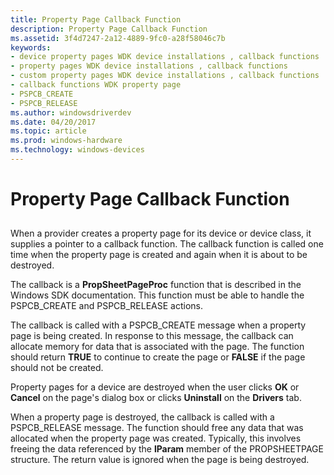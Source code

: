 ```yaml
---
title: Property Page Callback Function
description: Property Page Callback Function
ms.assetid: 3f4d7247-2a12-4889-9fc0-a28f58046c7b
keywords:
- device property pages WDK device installations , callback functions
- property pages WDK device installations , callback functions
- custom property pages WDK device installations , callback functions
- callback functions WDK property page
- PSPCB_CREATE
- PSPCB_RELEASE
ms.author: windowsdriverdev
ms.date: 04/20/2017
ms.topic: article
ms.prod: windows-hardware
ms.technology: windows-devices
---
```


# Property Page Callback Function


## <a href="" id="ddk-property-page-callback-function-dg"></a>


When a provider creates a property page for its device or device class, it supplies a pointer to a callback function. The callback function is called one time when the property page is created and again when it is about to be destroyed.

The callback is a **PropSheetPageProc** function that is described in the Windows SDK documentation. This function must be able to handle the PSPCB_CREATE and PSPCB_RELEASE actions.

The callback is called with a PSPCB_CREATE message when a property page is being created. In response to this message, the callback can allocate memory for data that is associated with the page. The function should return **TRUE** to continue to create the page or **FALSE** if the page should not be created.

Property pages for a device are destroyed when the user clicks **OK** or **Cancel** on the page's dialog box or clicks **Uninstall** on the **Drivers** tab.

When a property page is destroyed, the callback is called with a PSPCB_RELEASE message. The function should free any data that was allocated when the property page was created. Typically, this involves freeing the data referenced by the **lParam** member of the PROPSHEETPAGE structure. The return value is ignored when the page is being destroyed.

 

 





